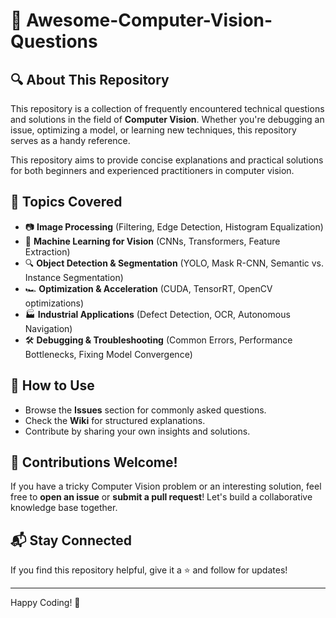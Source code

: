 # 📌 Awesome-Computer-Vision-Questions

## 🔍 About This Repository
This repository is a collection of frequently encountered technical questions and solutions in the field of **Computer Vision**. Whether you're debugging an issue, optimizing a model, or learning new techniques, this repository serves as a handy reference.

This repository aims to provide concise explanations and practical solutions for both beginners and experienced practitioners in computer vision.

## 📖 Topics Covered
- 📷 **Image Processing** (Filtering, Edge Detection, Histogram Equalization)
- 🤖 **Machine Learning for Vision** (CNNs, Transformers, Feature Extraction)
- 🔍 **Object Detection & Segmentation** (YOLO, Mask R-CNN, Semantic vs. Instance Segmentation)
- 🏎 **Optimization & Acceleration** (CUDA, TensorRT, OpenCV optimizations)
- 🏭 **Industrial Applications** (Defect Detection, OCR, Autonomous Navigation)
- 🛠 **Debugging & Troubleshooting** (Common Errors, Performance Bottlenecks, Fixing Model Convergence)

## 🚀 How to Use
- Browse the **Issues** section for commonly asked questions.
- Check the **Wiki** for structured explanations.
- Contribute by sharing your own insights and solutions.

## 🤝 Contributions Welcome!
If you have a tricky Computer Vision problem or an interesting solution, feel free to **open an issue** or **submit a pull request**! Let's build a collaborative knowledge base together.

## 📬 Stay Connected
If you find this repository helpful, give it a ⭐ and follow for updates!

---

Happy Coding! 🚀

